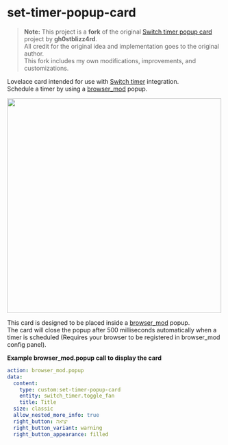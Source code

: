# set-timer-popup-card

> **Note:** This project is a **fork** of the original [Switch timer popup card](https://github.com/gh0stblizz4rd/ha-switch-timer) project by **gh0stblizz4rd**.  
> All credit for the original idea and implementation goes to the original author.  
> This fork includes my own modifications, improvements, and customizations.

Lovelace card intended for use with [Switch timer](https://github.com/gh0stblizz4rd/ha-switch-timer) integration.  
Schedule a timer by using a [browser_mod](https://github.com/thomasloven/hass-browser_mod) popup.

<p>
    <img src="https://i.imgur.com/s3wWdru.png" width="500px"/>
</p>

This card is designed to be placed inside a [browser_mod](https://github.com/thomasloven/hass-browser_mod) popup.  
The card will close the popup after 500 milliseconds automatically when a timer is scheduled (Requires your browser to be registered in browser_mod config panel).

**Example browser_mod.popup call to display the card**
```yaml
action: browser_mod.popup
data:
  content:
    type: custom:set-timer-popup-card
    entity: switch_timer.toggle_fan
    title: Title
  size: classic
  allow_nested_more_info: true
  right_button: יציאה
  right_button_variant: warning
  right_button_appearance: filled
